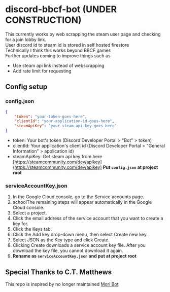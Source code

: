 # discord-bbcf-bot (UNDER CONSTRUCTION)

This currently works by web scrapping the steam user page and checking for a join lobby link.  
User discord id to steam id is stored in self hosted firestore  
Technically I think this works beyond BBCF games  
Further updates coming to improve things such as

-   Use steam api link instead of webscrapping
-   Add rate limit for requesting

## Config setup

### config.json

```json
{
    "token": "your-token-goes-here",
    "clientId": "your-application-id-goes-here",
    "steamApiKey": "your-steam-api-key-goes-here"
}
```

-   token: Your bot's token (Discord Developer Portal > "Bot" > token)
-   clientId: Your application's client id (Discord Developer Portal > "General Information" > application id)
-   steamApiKey: Get steam api key from here [https://steamcommunity.com/dev/apikey](https://steamcommunity.com/dev/apikey)
    **Put `config.json` at project root**

### serviceAccountKey.json

1. In the Google Cloud console, go to the Service accounts page.
2. schoolThe remaining steps will appear automatically in the Google Cloud console.
3. Select a project.
4. Click the email address of the service account that you want to create a key for.
5. Click the Keys tab.
6. Click the Add key drop-down menu, then select Create new key.
7. Select JSON as the Key type and click Create.
8. Clicking Create downloads a service account key file. After you download the key file, you cannot download it again.
9. **Rename as `serviceAccountKey.json` and put at project root**

## Special Thanks to C.T. Matthews

This repo is inspired by no longer maintained [Mori Bot](https://github.com/ctmatthews/sglobbylink-discord.py)
